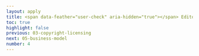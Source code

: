 ```yaml
---
layout: apply
title: <span data-feather="user-check" aria-hidden="true"></span> Editorial
toc: true
highlight: false
previous: 03-copyright-licensing
next: 05-business-model
number: 4
---
```

